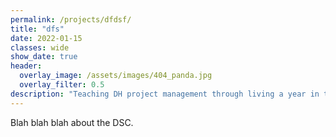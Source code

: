 ```yaml
---
permalink: /projects/dfdsf/
title: "dfs"
date: 2022-01-15
classes: wide
show_date: true
header:
  overlay_image: /assets/images/404_panda.jpg
  overlay_filter: 0.5
description: "Teaching DH project management through living a year in the life of a DH project"
---
```


Blah blah blah about the DSC.